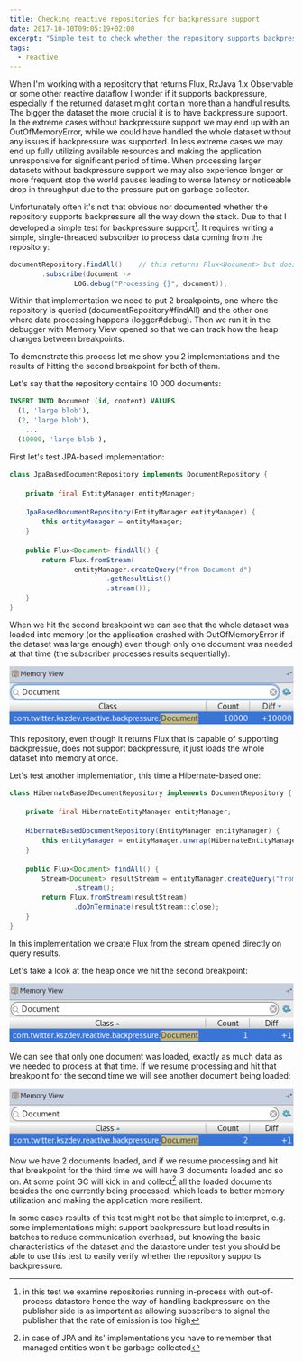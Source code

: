 ```yaml
---
title: Checking reactive repositories for backpressure support
date: 2017-10-10T09:05:19+02:00
excerpt: "Simple test to check whether the repository supports backpressure"
tags:
  - reactive
---
```


When I'm working with a repository that returns Flux, RxJava 1.x Observable or some other reactive dataflow I wonder if it supports backpressure, especially if the returned dataset might contain more than a handful results.
The bigger the dataset the more crucial it is to have backpressure support.
In the extreme cases without backpressure support we may end up with an OutOfMemoryError, while we could have handled the whole dataset without any issues if backpressure was supported.
In less extreme cases we may end up fully utilizing available resources and making the application unresponsive for significant period of time.
When processing larger datasets without backpressure support we may also experience longer or more frequent stop the world pauses leading to worse latency or noticeable drop in throughput due to the pressure put on garbage collector.

Unfortunately often it's not that obvious nor documented whether the repository supports backpressure all the way down the stack.
Due to that I developed a simple test for backpressure support[^1].
It requires writing a simple, single-threaded subscriber to process data coming from the repository:

```java
documentRepository.findAll()    // this returns Flux<Document> but does it support backpressure?
        .subscribe(document ->
                LOG.debug("Processing {}", document));
```

Within that implementation we need to put 2 breakpoints, one where the repository is queried (documentRepository#findAll) and the other one where data processing happens (logger#debug).
Then we run it in the debugger with Memory View opened so that we can track how the heap changes between breakpoints.

To demonstrate this process let me show you 2 implementations and the results of hitting the second breakpoint for both of them.

Let's say that the repository contains 10 000 documents:

```sql
INSERT INTO Document (id, content) VALUES
  (1, 'large blob'),
  (2, 'large blob'),
    ...
  (10000, 'large blob'),
```

First let's test JPA-based implementation:

```java
class JpaBasedDocumentRepository implements DocumentRepository {

    private final EntityManager entityManager;

    JpaBasedDocumentRepository(EntityManager entityManager) {
        this.entityManager = entityManager;
    }

    public Flux<Document> findAll() {
        return Flux.fromStream(
                entityManager.createQuery("from Document d")
                        .getResultList()
                        .stream());
    }
}
```

When we hit the second breakpoint we can see that the whole dataset was loaded into memory (or the application crashed with OutOfMemoryError if the dataset was large enough) even though only one document was needed at that time (the subscriber processes results sequentially):

![alt text](../assets/images/posts/checking-reactive-repositories-for-backpressure-support/documents-loaded-when-processing-first-document-from-repository-lacking-full-backpressure-support.png "documents loaded by repository that does not support backreassure when the first document in result set is being processed")

This repository, even though it returns Flux that is capable of supporting backpressue, does not support backpressure, it just loads the whole dataset into memory at once.

Let's test another implementation, this time a Hibernate-based one:

```java
class HibernateBasedDocumentRepository implements DocumentRepository {

    private final HibernateEntityManager entityManager;

    HibernateBasedDocumentRepository(EntityManager entityManager) {
        this.entityManager = entityManager.unwrap(HibernateEntityManager.class);
    }

    public Flux<Document> findAll() {
        Stream<Document> resultStream = entityManager.createQuery("from Document d")
                .stream();
        return Flux.fromStream(resultStream)
                .doOnTerminate(resultStream::close);
    }
}
```

In this implementation we create Flux from the stream opened directly on query results.

Let's take a look at the heap once we hit the second breakpoint:

![alt text](../assets/images/posts/checking-reactive-repositories-for-backpressure-support/documents-loaded-when-processing-first-document-from-repository-supporting-backpressure.png "documents loaded by repository that supports backreassure when the first document in result set is being processed")

We can see that only one document was loaded, exactly as much data as we needed to process at that time.
If we resume processing and hit that breakpoint for the second time we will see another document being loaded:

![alt text](../assets/images/posts/checking-reactive-repositories-for-backpressure-support/documents-loaded-when-processing-second-document-from-repository-supporting-backpressure.png "documents loaded by repository that supports backreassure when the second document in result set is being processed")

Now we have 2 documents loaded, and if we resume processing and hit that breakpoint for the third time we will have 3 documents loaded and so on.
At some point GC will kick in and collect[^2] all the loaded documents besides the one currently being processed, which leads to better memory utilization and making the application more resilient.

In some cases results of this test might not be that simple to interpret, e.g. some implementations might support backpressure but load results in batches to reduce communication overhead, but knowing the basic characteristics of the dataset and the datastore under test you should be able to use this test to easily verify whether the repository supports backpressure.

[^1]: in this test we examine repositories running in-process with out-of-process datastore hence the way of handling backpressure on the publisher side is as important as allowing subscribers to signal the publisher that the rate of emission is too high
[^2]: in case of JPA and its' implementations you have to remember that managed entities won't be garbage collected
